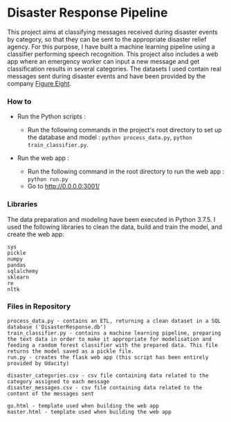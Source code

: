 # Disaster Response Pipeline

This project aims at classifying messages received during disaster events by category, so that they can be sent to the appropriate disaster relief agency.
For this purpose, I have built a machine learning pipeline using a classifier performing speech recognition.
This project also includes a web app where an emergency worker can input a new message and get classification results in several categories. 
The datasets I used contain real messages sent during disaster events and have been provided by the company [Figure Eight](https://www.figure-eight.com/).


### How to 

- Run the Python scripts : 
    - Run the following commands in the project's root directory to set up the database and model : `python process_data.py`, `python train_classifier.py`.

- Run the web app : 
    - Run the following command in the root directory to run the web app : `python run.py`
    - Go to http://0.0.0.0:3001/


### Libraries

The data preparation and modeling have been executed in Python 3.7.5.
I used the following libraries to clean the data, build and train the model, and create the web app:

    sys
    pickle
    numpy
    pandas
    sqlalchemy
    sklearn
    re
    nltk


### Files in Repository

    process_data.py - contains an ETL, returning a clean dataset in a SQL database ('DisasterResponse.db')
    train_classifier.py - contains a machine learning pipeline, preparing the text data in order to make it appropriate for modelisation and feeding a random forest classifier with the prepared data. This file returns the model saved as a pickle file.
    run.py - creates the flask web app (this script has been entirely provided by Udacity)

    disaster_categories.csv - csv file containing data related to the category assigned to each message
    disaster_messages.csv - csv file containing data related to the content of the messages sent

    go.html - template used when building the web app
    master.html - template used when building the web app
    